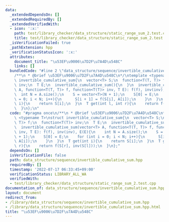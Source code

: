 ```yaml
---
data:
  _extendedDependsOn: []
  _extendedRequiredBy: []
  _extendedVerifiedWith:
  - icon: ':x:'
    path: test/library_checker/data_structure/static_range_sum_2.test.cpp
    title: test/library_checker/data_structure/static_range_sum_2.test.cpp
  _isVerificationFailed: true
  _pathExtension: hpp
  _verificationStatusIcon: ':x:'
  attributes:
    document_title: "\u53EF\u9006\u7D2F\u7A4D\u548C"
    links: []
  bundledCode: "#line 2 \"data_structure/sequence/invertible_cumulative_sum.hpp\"\n\
    /**\n * @brief \u53EF\u9006\u7D2F\u7A4D\u548C\n*/\ntemplate <typename T>\nstruct\
    \ invertible_cumulative_sum{\n  vector<T> S;\n  function<T(T, T)> f;\n  function<T(T)>\
    \ inv;\n  T E;\n  invertible_cumulative_sum(){\n  }\n  invertible_cumulative_sum(vector<T>\
    \ A, function<T(T, T)> f, function<T(T)> inv, T E): f(f), inv(inv), E(E){\n  \
    \  int N = A.size();\n    S = vector<T>(N + 1);\n    S[0] = E;\n    for (int i\
    \ = 0; i < N; i++){\n      S[i + 1] = f(S[i], A[i]);\n    }\n  }\n  T get(int\
    \ i){\n    return S[i];\n  }\n  T get(int l, int r){\n    return f(S[r], inv(S[l]));\n\
    \  }\n};\n"
  code: "#pragma once\n/**\n * @brief \u53EF\u9006\u7D2F\u7A4D\u548C\n*/\ntemplate\
    \ <typename T>\nstruct invertible_cumulative_sum{\n  vector<T> S;\n  function<T(T,\
    \ T)> f;\n  function<T(T)> inv;\n  T E;\n  invertible_cumulative_sum(){\n  }\n\
    \  invertible_cumulative_sum(vector<T> A, function<T(T, T)> f, function<T(T)>\
    \ inv, T E): f(f), inv(inv), E(E){\n    int N = A.size();\n    S = vector<T>(N\
    \ + 1);\n    S[0] = E;\n    for (int i = 0; i < N; i++){\n      S[i + 1] = f(S[i],\
    \ A[i]);\n    }\n  }\n  T get(int i){\n    return S[i];\n  }\n  T get(int l, int\
    \ r){\n    return f(S[r], inv(S[l]));\n  }\n};"
  dependsOn: []
  isVerificationFile: false
  path: data_structure/sequence/invertible_cumulative_sum.hpp
  requiredBy: []
  timestamp: '2022-07-17 06:33:45+09:00'
  verificationStatus: LIBRARY_ALL_WA
  verifiedWith:
  - test/library_checker/data_structure/static_range_sum_2.test.cpp
documentation_of: data_structure/sequence/invertible_cumulative_sum.hpp
layout: document
redirect_from:
- /library/data_structure/sequence/invertible_cumulative_sum.hpp
- /library/data_structure/sequence/invertible_cumulative_sum.hpp.html
title: "\u53EF\u9006\u7D2F\u7A4D\u548C"
---
```

